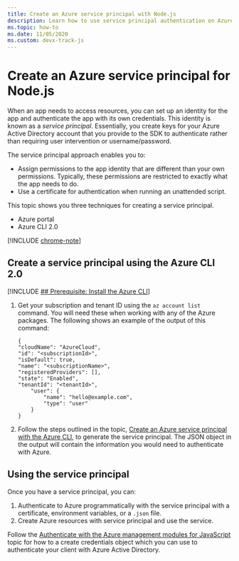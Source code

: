 ```yaml
---
title: Create an Azure service principal with Node.js
description: Learn how to use service principal authentication on Azure with Node.js and JavaScript
ms.topic: how-to
ms.date: 11/05/2020
ms.custom: devx-track-js
---
```


# Create an Azure service principal for Node.js

When an app needs to access resources, you can set up an identity for the app and authenticate the app with its own credentials. This identity is known as a *service principal*. Essentially, you create keys for your Azure Active Directory account that you provide to the SDK to authenticate rather than requiring user intervention or username/password.

The service principal approach enables you to:
- Assign permissions to the app identity that are different than your own permissions. Typically, these permissions are restricted to exactly what the app needs to do.
- Use a certificate for authentication when running an unattended script.

This topic shows you three techniques for creating a service principal.

- Azure portal
- Azure CLI 2.0

[!INCLUDE [chrome-note](../includes/chrome-note.md)]

## Create a service principal using the Azure CLI 2.0

[!INCLUDE [## Prerequisite: Install the Azure CLI](~/../azure-docs/includes/azure-cli-prerequisites-include.md)]

1. Get your subscription and tenant ID using the `az account list` command. You will need these when working with any of the Azure packages. The following shows an example of the output of this command:

	```shell
	{
	"cloudName": "AzureCloud",
	"id": "<subscriptionId>",
	"isDefault": true,
	"name": "<subscriptionName>",
	"registeredProviders": [],
	"state": "Enabled",
	"tenantId": "<tenantId>",
		"user": {
			"name": "hello@example.com",
			"type": "user"
		}
	}
    ```

1. Follow the steps outlined in the topic,
[Create an Azure service principal with the Azure CLI](/cli/azure/create-an-azure-service-principal-azure-cli), to generate the service principal. The JSON object in the output will contain the information you would need to authenticate with Azure.

## Using the service principal

Once you have a service principal, you can:

1. Authenticate to Azure programmatically with the service principal with a certificate, environment variables, or a `.json` file. 
1. Create Azure resources with service principal and use the service.

Follow the [Authenticate with the Azure management modules for JavaScript](./node-sdk-azure-authenticate.md) topic for how to a create credentials object which you can use to authenticate your client with Azure Active Directory.
